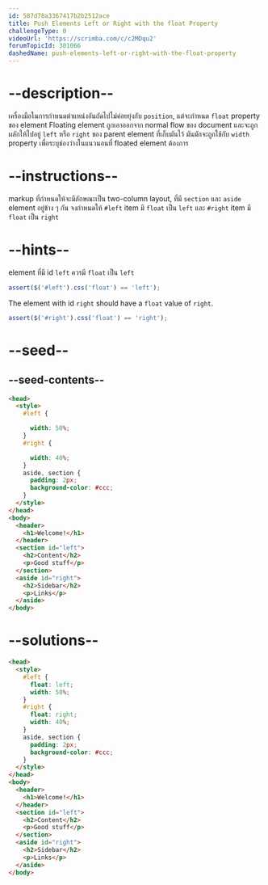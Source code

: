 ```yaml
---
id: 587d78a3367417b2b2512ace
title: Push Elements Left or Right with the float Property
challengeType: 0
videoUrl: 'https://scrimba.com/c/c2MDqu2'
forumTopicId: 301066
dashedName: push-elements-left-or-right-with-the-float-property
---
```


# --description--

เครื่องมือในการกำหนดตำแหน่งอันถัดไปไม่ค่อยยุ่งกับ `position`, แต่จะกำหนด `float` property ของ element
Floating element ถูกเอาออกจาก normal flow ของ document และจะถูกผลักให้ไปอยู่ `left` หรือ `right` ของ parent element ที่เก็บมันไว้
มันมักจะถูกใช้กับ `width` property เพื่อระบุช่องว่างในแนวนอนที่ floated element ต้องการ

# --instructions--

markup ที่กำหนดให้จะมีลักษณะเป็น two-column layout, ที่มี `section` และ `aside` element อยู่ข้าง ๆ กัน
จงกำหนดให้ `#left` item มี `float` เป็น `left` และ `#right` item มี `float` เป็น `right`

# --hints--

element ที่มี id `left` ควรมี `float` เป็น `left`

```js
assert($('#left').css('float') == 'left');
```

The element with id `right` should have a `float` value of `right`.

```js
assert($('#right').css('float') == 'right');
```

# --seed--

## --seed-contents--

```html
<head>
  <style>
    #left {

      width: 50%;
    }
    #right {

      width: 40%;
    }
    aside, section {
      padding: 2px;
      background-color: #ccc;
    }
  </style>
</head>
<body>
  <header>
    <h1>Welcome!</h1>
  </header>
  <section id="left">
    <h2>Content</h2>
    <p>Good stuff</p>
  </section>
  <aside id="right">
    <h2>Sidebar</h2>
    <p>Links</p>
  </aside>
</body>
```

# --solutions--

```html
<head>
  <style>
    #left {
      float: left;
      width: 50%;
    }
    #right {
      float: right;
      width: 40%;
    }
    aside, section {
      padding: 2px;
      background-color: #ccc;
    }
  </style>
</head>
<body>
  <header>
    <h1>Welcome!</h1>
  </header>
  <section id="left">
    <h2>Content</h2>
    <p>Good stuff</p>
  </section>
  <aside id="right">
    <h2>Sidebar</h2>
    <p>Links</p>
  </aside>
</body>
```

